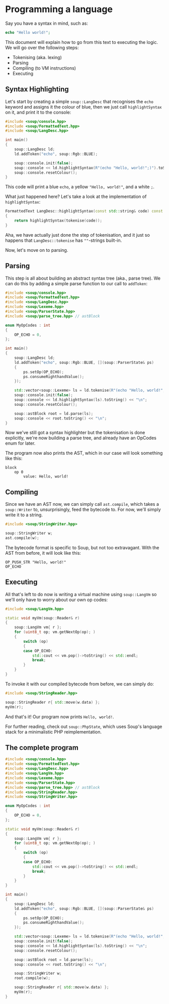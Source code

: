 # Programming a language

Say you have a syntax in mind, such as:

```php
echo "Hello world!";
```

This document will explain how to go from this text to executing the logic. We will go over the following steps:

- Tokenising (aka. lexing)
- Parsing
- Compiling (to VM instructions)
- Executing

## Syntax Highlighting

Let's start by creating a simple `soup::LangDesc` that recognises the `echo` keyword and assigns it the colour of blue, then we just call `highlightSyntax` on it, and print it to the console:

```cpp
#include <soup/console.hpp>
#include <soup/FormattedText.hpp>
#include <soup/LangDesc.hpp>

int main()
{
    soup::LangDesc ld;
    ld.addToken("echo", soup::Rgb::BLUE);

    soup::console.init(false);
    soup::console << ld.highlightSyntax(R"(echo "Hello, world!";)").toString() << "\n";
    soup::console.resetColour();
}
```

This code will print a blue `echo`, a yellow `"Hello, world!"`, and a white `;`.

What just happened here? Let's take a look at the implementation of `highlightSyntax`:

```cpp
FormattedText LangDesc::highlightSyntax(const std::string& code) const
{
    return highlightSyntax(tokenise(code));
}
```

Aha, we have actually just done the step of tokenisation, and it just so happens that `LangDesc::tokenise` has `""`-strings built-in.

Now, let's move on to parsing.

## Parsing

This step is all about building an abstract syntax tree (aka., parse tree). We can do this by adding a simple parse function to our call to `addToken`:

```cpp
#include <soup/console.hpp>
#include <soup/FormattedText.hpp>
#include <soup/LangDesc.hpp>
#include <soup/Lexeme.hpp>
#include <soup/ParserState.hpp>
#include <soup/parse_tree.hpp> // astBlock

enum MyOpCodes : int
{
    OP_ECHO = 0,
};

int main()
{
    soup::LangDesc ld;
    ld.addToken("echo", soup::Rgb::BLUE, [](soup::ParserState& ps)
    {
        ps.setOp(OP_ECHO);
        ps.consumeRighthandValue();
    });

    std::vector<soup::Lexeme> ls = ld.tokenise(R"(echo "Hello, world!";)");
    soup::console.init(false);
    soup::console << ld.highlightSyntax(ls).toString() << "\n";
    soup::console.resetColour();

    soup::astBlock root = ld.parse(ls);
    soup::console << root.toString() << "\n";
}
```

Now we've still got a syntax highlighter but the tokenisation is done explicitly, we're now building a parse tree, and already have an OpCodes enum for later.

The program now also prints the AST, which in our case will look something like this:

```
block
    op 0
        value: Hello, world!
```

## Compiling

Since we have an AST now, we can simply call `ast.compile`, which takes a `soup::Writer` to, unsurprisingly, feed the bytecode to. For now, we'll simply write it to a string.

```cpp
#include <soup/StringWriter.hpp>
```
```cpp
soup::StringWriter w;
ast.compile(w);
```

The bytecode format is specific to Soup, but not too extravagant. With the AST from before, it will look like this:

```
OP_PUSH_STR "Hello, world!"
OP_ECHO
```

## Executing

All that's left to do now is writing a virtual machine using `soup::LangVm` so we'll only have to worry about our own op codes:

```cpp
#include <soup/LangVm.hpp>
```
```cpp
static void myVm(soup::Reader& r)
{
    soup::LangVm vm{ r };
    for (uint8_t op; vm.getNextOp(op); )
    {
        switch (op)
        {
        case OP_ECHO:
            std::cout << vm.pop()->toString() << std::endl;
            break;
        }
    }
}
```

To invoke it with our compiled bytecode from before, we can simply do:

```cpp
#include <soup/StringReader.hpp>
```
```cpp
soup::StringReader r{ std::move(w.data) };
myVm(r);
```

And that's it! Our program now prints `Hello, world!`.

For further reading, check out `soup::PhpState`, which uses Soup's language stack for a minimalistic PHP reimplementation.

## The complete program

```cpp
#include <soup/console.hpp>
#include <soup/FormattedText.hpp>
#include <soup/LangDesc.hpp>
#include <soup/LangVm.hpp>
#include <soup/Lexeme.hpp>
#include <soup/ParserState.hpp>
#include <soup/parse_tree.hpp> // astBlock
#include <soup/StringReader.hpp>
#include <soup/StringWriter.hpp>

enum MyOpCodes : int
{
    OP_ECHO = 0,
};

static void myVm(soup::Reader& r)
{
    soup::LangVm vm{ r };
    for (uint8_t op; vm.getNextOp(op); )
    {
        switch (op)
        {
        case OP_ECHO:
            std::cout << vm.pop()->toString() << std::endl;
            break;
        }
    }
}

int main()
{
    soup::LangDesc ld;
    ld.addToken("echo", soup::Rgb::BLUE, [](soup::ParserState& ps)
    {
        ps.setOp(OP_ECHO);
        ps.consumeRighthandValue();
    });

    std::vector<soup::Lexeme> ls = ld.tokenise(R"(echo "Hello, world!";)");
    soup::console.init(false);
    soup::console << ld.highlightSyntax(ls).toString() << "\n";
    soup::console.resetColour();

    soup::astBlock root = ld.parse(ls);
    soup::console << root.toString() << "\n";

    soup::StringWriter w;
    root.compile(w);

    soup::StringReader r{ std::move(w.data) };
    myVm(r);
}
```
